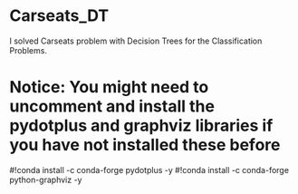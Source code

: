 # Carseats_DT
I solved Carseats problem with Decision Trees for the Classification Problems.


# Notice: You might need to uncomment and install the pydotplus and graphviz libraries if you have not installed these before
#!conda install -c conda-forge pydotplus -y
#!conda install -c conda-forge python-graphviz -y
